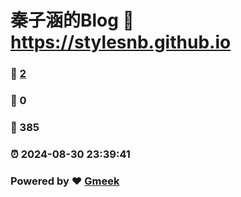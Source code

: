 # 秦子涵的Blog :link: https://stylesnb.github.io 
### :page_facing_up: [2](https://stylesnb.github.io/tag.html) 
### :speech_balloon: 0 
### :hibiscus: 385 
### :alarm_clock: 2024-08-30 23:39:41 
### Powered by :heart: [Gmeek](https://github.com/Meekdai/Gmeek)
